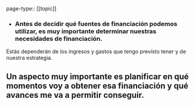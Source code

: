 page-type:: [[topic]]
- ### Antes de decidir qué fuentes de financiación podemos utilizar, es muy importante determinar nuestras necesidades de financiación.

Estás dependerán de los ingresos y gastos que tengo previsto tener y de nuestra estrategia.

Un aspecto muy importante es planificar en qué momentos voy a obtener esa financiación y qué avances me va a permitir conseguir.
  - 


